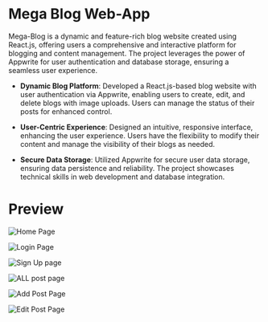 # Mega Blog Web-App

Mega-Blog is a dynamic and feature-rich blog website created using React.js, offering users a comprehensive and interactive platform for blogging and content management. The project leverages the power of Appwrite for user authentication and database storage, ensuring a seamless user experience.

* **Dynamic Blog Platform**: Developed a React.js-based blog website with user authentication via Appwrite, enabling users to create, edit, and delete blogs with image uploads. Users can manage the status of their posts for enhanced control.

* **User-Centric Experience**: Designed an intuitive, responsive interface, enhancing the user experience. Users have the flexibility to modify their content and manage the visibility of their blogs as needed.

* **Secure Data Storage**: Utilized Appwrite for secure user data storage, ensuring data persistence and reliability. The project showcases technical skills in web development and database integration.

# Preview
![Home Page](https://github.com/harshil048/Mega-Blog-App/assets/74892092/3b2f7c40-ba18-4f10-af9d-e9cd6566c9db)

![Login Page](https://github.com/harshil048/Mega-Blog-App/assets/74892092/4190afa1-f275-4c2e-9ab4-c7451d47c022)

![Sign Up page](https://github.com/harshil048/Mega-Blog-App/assets/74892092/9c85d6db-dd92-4a75-a3f4-88e6809f2b6f)

![ALL post page](https://github.com/harshil048/Mega-Blog-App/assets/74892092/4df66805-57c4-4bf4-bc83-260aac03b2c4)

![Add Post Page](https://github.com/harshil048/Mega-Blog-App/assets/74892092/e5fe058f-6e88-4eec-83fd-b8d82bc27be1)

![Edit Post Page](https://github.com/harshil048/Mega-Blog-App/assets/74892092/35029375-148b-4531-a6dd-a5483ca65615)


